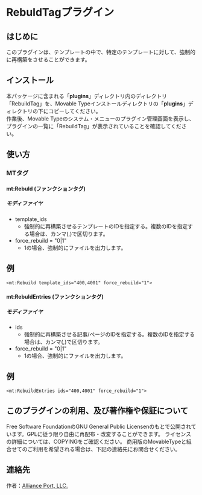 # RebuldTagプラグイン

## はじめに

このプラグインは、テンプレートの中で、特定のテンプレートに対して、強制的に再構築をさせることができます。

## インストール

本パッケージに含まれる「**plugins**」ディレクトリ内のディレクトリ「RebuildTag」を、Movable
Typeインストールディレクトリの「**plugins**」ディレクトリの下にコピーしてください。\
作業後、Movable Typeのシステム・メニューのプラグイン管理画面を表示し、プラグインの一覧に「RebuildTag」が表示されていることを確認してください。

## 使い方

### MTタグ

#### mt:Rebuld (ファンクションタグ)

##### モディファイヤ

- template_ids
    - 強制的に再構築させるテンプレートのIDを指定する。複数のIDを指定する場合は、カンマ(,)で区切ります。
- force_rebuild = "0|1"
    - 1の場合、強制的にファイルを出力します。

## 例

```
<mt:Rebuild template_ids="400,4001" force_rebuild="1">
```

#### mt:RebuldEntries (ファンクションタグ)

##### モディファイヤ

- ids
    - 強制的に再構築させる記事/ページのIDを指定する。複数のIDを指定する場合は、カンマ(,)で区切ります。
- force_rebuild = "0|1"
    - 1の場合、強制的にファイルを出力します。

## 例

```
<mt:RebuildEntries ids="400,4001" force_rebuild="1">
```



## このプラグインの利用、及び著作権や保証について

Free Software FoundationのGNU General Public Licensenのもとで公開されています。GPLに従う限り自由に再配布・改変することができます。
ライセンスの詳細については、COPYINGをご確認ください。
商用版のMovableTypeと組合せてのご利用を希望される場合は、下記の連絡先にお問合せください。


## 連絡先

作者：[Alliance Port, LLC.](http://www.allianceport.jp/)
